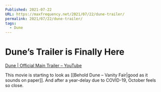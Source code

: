 ```yaml
---
Published: 2021-07-22
URL: https://maxfrequency.net/2021/07/22/dune-trailer/
permalink: 2021/07/22/dune-trailer/
tags:
  - Dune
---
```

# Dune’s Trailer is Finally Here

[Dune | Official Main Trailer – YouTube](https://www.youtube.com/watch?v=idLGrJh8ybg)

This movie is starting to look as [[Behold Dune – Vanity Fair|good as it sounds on paper]]. And after a year-delay due to COVID-19, October feels so close. 